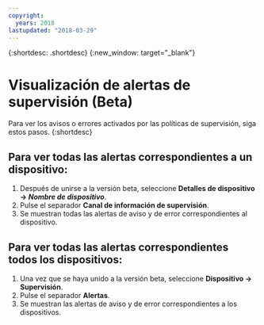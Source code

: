 ```yaml
---
copyright:
  years: 2018
lastupdated: "2018-03-29"
---
```


{:shortdesc: .shortdesc}
{:new_window: target="_blank"}

# Visualización de alertas de supervisión (Beta)
Para ver los avisos o errores activados por las políticas de supervisión, siga estos pasos.
{:shortdesc} 

## Para ver todas las alertas correspondientes a un dispositivo:
 1. Después de unirse a la versión beta, seleccione **Detalles de dispositivo -> *Nombre de dispositivo***. 
 2. Pulse el separador **Canal de información de supervisión**.
 3. Se muestran todas las alertas de aviso y de error correspondientes al dispositivo.
 
## Para ver todas las alertas correspondientes todos los dispositivos:
 1. Una vez que se haya unido a la versión beta, seleccione **Dispositivo -> Supervisión**. 
 2. Pulse el separador **Alertas**.
 3. Se muestran las alertas de aviso y de error correspondientes a los dispositivos.
